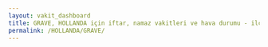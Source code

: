 ```yaml
---
layout: vakit_dashboard
title: GRAVE, HOLLANDA için iftar, namaz vakitleri ve hava durumu - ilçe/eyalet seç
permalink: /HOLLANDA/GRAVE/
---
```


<script type="text/javascript">
  var GLOBAL_COUNTRY = 'HOLLANDA';
  var GLOBAL_CITY = 'GRAVE';
  var GLOBAL_STATE = '';
  var lat = 72;
  var lon = 21;
</script>
